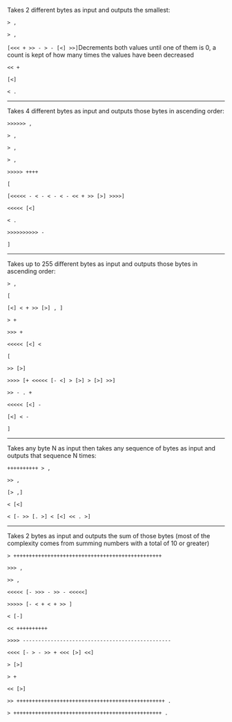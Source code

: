 Takes 2 different bytes as input and outputs the smallest: 

`> ,`

`> ,`

`[<<< + >> - > - [<] >>]`Decrements both values until one of them is 0, a count is kept of how many times the values have been decreased

`<< +`

`[<]`

`< .`

-----------------------------------------------------------------------------------------------------------------------------------------
Takes 4 different bytes as input and outputs those bytes in ascending order:

`>>>>>> ,`

`> ,`

`> ,`

`> ,`

`>>>>> ++++`

`[`

`[<<<<< - < - < - < - << + >> [>] >>>>]`

`<<<<< [<]`

`< .`

`>>>>>>>>>> -`

`]`

-----------------------------------------------------------------------------------------------------------------------------------------
Takes up to 255 different bytes as input and outputs those bytes in ascending order:

`> ,`

`[`

`[<] < + >> [>] , ]`

`> +`

`>>> +`

`<<<<< [<] <`

`[`

`>> [>]`

`>>>> [+ <<<<< [- <] > [>] > [>] >>]`

`>> - . +`

`<<<<< [<] -`

`[<] < -`

`]`

-----------------------------------------------------------------------------------------------------------------------------------------
Takes any byte N as input then takes any sequence of bytes as input and outputs that sequence N times:

`++++++++++ > ,`

`>> ,`

`[> ,]`

`< [<]`

`< [- >> [. >] < [<] << . >]`

-----------------------------------------------------------------------------------------------------------------------------------------
Takes 2 bytes as input and outputs the sum of those bytes (most of the complexity comes from summing numbers with a total of 10 or greater)

`> ++++++++++++++++++++++++++++++++++++++++++++++++`

`>>> ,`

`>> ,`

`<<<<< [- >>> - >> - <<<<<]`

`>>>>> [- < + < + >> ]`

`< [-]`

`<< ++++++++++`

`>>>> ------------------------------------------------`

`<<<< [- > - >> + <<< [>] <<]`

`> [>]`

`> +`

`<< [>]`

`>> ++++++++++++++++++++++++++++++++++++++++++++++++ .`

`> ++++++++++++++++++++++++++++++++++++++++++++++++ .`
